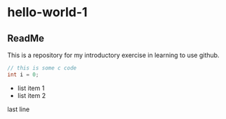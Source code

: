 # hello-world-1
## ReadMe

This is a repository for my introductory exercise in learning to use github.

```c
// this is some c code
int i = 0;
````

* list item 1
* list item 2

last line
